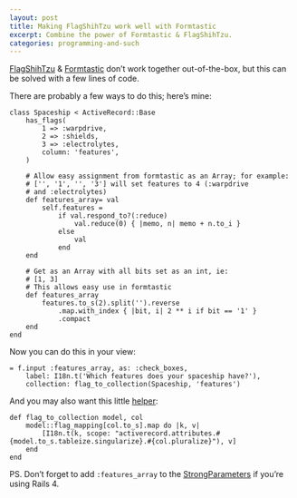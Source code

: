 ```yaml
---
layout: post
title: Making FlagShihTzu work well with Formtastic
excerpt: Combine the power of Formtastic & FlagShihTzu.
categories: programming-and-such
---
```


[FlagShihTzu][flag] & [Formtastic][formtastic] don’t work together
out-of-the-box, but this can be solved with a few lines of code.

There are probably a few ways to do this; here’s mine:

	class Spaceship < ActiveRecord::Base
		has_flags(
			1 => :warpdrive,
			2 => :shields,
			3 => :electrolytes,
			column: 'features',
		)

		# Allow easy assignment from formtastic as an Array; for example:
		# ['', '1', '', '3'] will set features to 4 (:warpdrive
		# and :electrolytes)
		def features_array= val
			self.features =
				if val.respond_to?(:reduce)
					val.reduce(0) { |memo, n| memo + n.to_i }
				else
					val
				end
		end

		# Get as an Array with all bits set as an int, ie:
		# [1, 3]
		# This allows easy use in formtastic
		def features_array
			features.to_s(2).split('').reverse
				.map.with_index { |bit, i| 2 ** i if bit == '1' }
				.compact
		end
	end


Now you can do this in your view:

	= f.input :features_array, as: :check_boxes,
		label: I18n.t('Which features does your spaceship have?'),
		collection: flag_to_collection(Spaceship, 'features')


And you may also want this little [helper][helpers]:

	def flag_to_collection model, col
		model::flag_mapping[col.to_s].map do |k, v|
			[I18n.t(k, scope: "activerecord.attributes.#{model.to_s.tableize.singularize}.#{col.pluralize}"), v]
		end
	end


PS. Don’t forget to add `:features_array` to the
[StrongParameters][strong_params] if you’re using Rails 4.


[flag]: https://github.com/pboling/flag_shih_tzu
[formtastic]: https://github.com/justinfrench/formtastic
[strong_params]: http://api.rubyonrails.org/classes/ActionController/StrongParameters.html
[helpers]: http://api.rubyonrails.org/classes/ActionController/Helpers.html
